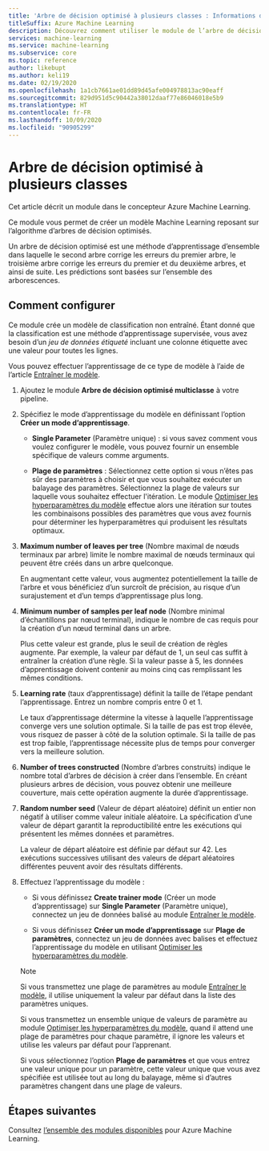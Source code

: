 ```yaml
---
title: 'Arbre de décision optimisé à plusieurs classes : Informations de référence sur les modules'
titleSuffix: Azure Machine Learning
description: Découvrez comment utiliser le module de l’arbre de décision optimisé multiclasse dans Azure Machine Learning pour créer un classifieur à l’aide de données étiquetées.
services: machine-learning
ms.service: machine-learning
ms.subservice: core
ms.topic: reference
author: likebupt
ms.author: keli19
ms.date: 02/19/2020
ms.openlocfilehash: 1a1cb7661ae01dd89d45afe004978813ac90eaff
ms.sourcegitcommit: 829d951d5c90442a38012daaf77e86046018e5b9
ms.translationtype: HT
ms.contentlocale: fr-FR
ms.lasthandoff: 10/09/2020
ms.locfileid: "90905299"
---
```

# <a name="multiclass-boosted-decision-tree"></a>Arbre de décision optimisé à plusieurs classes

Cet article décrit un module dans le concepteur Azure Machine Learning.

Ce module vous permet de créer un modèle Machine Learning reposant sur l’algorithme d’arbres de décision optimisés.

Un arbre de décision optimisé est une méthode d’apprentissage d’ensemble dans laquelle le second arbre corrige les erreurs du premier arbre, le troisième arbre corrige les erreurs du premier et du deuxième arbres, et ainsi de suite. Les prédictions sont basées sur l’ensemble des arborescences.

## <a name="how-to-configure"></a>Comment configurer 

Ce module crée un modèle de classification non entraîné. Étant donné que la classification est une méthode d’apprentissage supervisée, vous avez besoin d’un *jeu de données étiqueté* incluant une colonne étiquette avec une valeur pour toutes les lignes.

Vous pouvez effectuer l’apprentissage de ce type de modèle à l’aide de l’article [Entraîner le modèle](././train-model.md). 

1.  Ajoutez le module **Arbre de décision optimisé multiclasse** à votre pipeline.

1.  Spécifiez le mode d’apprentissage du modèle en définissant l’option **Créer un mode d’apprentissage**.

    + **Single Parameter** (Paramètre unique) : si vous savez comment vous voulez configurer le modèle, vous pouvez fournir un ensemble spécifique de valeurs comme arguments.
    
    + **Plage de paramètres** : Sélectionnez cette option si vous n’êtes pas sûr des paramètres à choisir et que vous souhaitez exécuter un balayage des paramètres. Sélectionnez la plage de valeurs sur laquelle vous souhaitez effectuer l'itération. Le module [Optimiser les hyperparamètres du modèle](tune-model-hyperparameters.md) effectue alors une itération sur toutes les combinaisons possibles des paramètres que vous avez fournis pour déterminer les hyperparamètres qui produisent les résultats optimaux.  

1. **Maximum number of leaves per tree** (Nombre maximal de nœuds terminaux par arbre) limite le nombre maximal de nœuds terminaux qui peuvent être créés dans un arbre quelconque.
    
    En augmentant cette valeur, vous augmentez potentiellement la taille de l’arbre et vous bénéficiez d’un surcroît de précision, au risque d’un surajustement et d’un temps d’apprentissage plus long.
  
1. **Minimum number of samples per leaf node** (Nombre minimal d’échantillons par nœud terminal), indique le nombre de cas requis pour la création d’un nœud terminal dans un arbre.  

    Plus cette valeur est grande, plus le seuil de création de règles augmente. Par exemple, la valeur par défaut de 1, un seul cas suffit à entraîner la création d’une règle. Si la valeur passe à 5, les données d’apprentissage doivent contenir au moins cinq cas remplissant les mêmes conditions.

1. **Learning rate** (taux d’apprentissage) définit la taille de l’étape pendant l’apprentissage. Entrez un nombre compris entre 0 et 1.

    Le taux d’apprentissage détermine la vitesse à laquelle l’apprentissage converge vers une solution optimale. Si la taille de pas est trop élevée, vous risquez de passer à côté de la solution optimale. Si la taille de pas est trop faible, l’apprentissage nécessite plus de temps pour converger vers la meilleure solution.

1. **Number of trees constructed** (Nombre d’arbres construits) indique le nombre total d’arbres de décision à créer dans l’ensemble. En créant plusieurs arbres de décision, vous pouvez obtenir une meilleure couverture, mais cette opération augmente la durée d’apprentissage.

1. **Random number seed** (Valeur de départ aléatoire) définit un entier non négatif à utiliser comme valeur initiale aléatoire. La spécification d’une valeur de départ garantit la reproductibilité entre les exécutions qui présentent les mêmes données et paramètres.  

    La valeur de départ aléatoire est définie par défaut sur 42. Les exécutions successives utilisant des valeurs de départ aléatoires différentes peuvent avoir des résultats différents.

1. Effectuez l’apprentissage du modèle :

    + Si vous définissez **Create trainer mode** (Créer un mode d’apprentissage) sur **Single Parameter** (Paramètre unique), connectez un jeu de données balisé au module [Entraîner le modèle](train-model.md).  
  
    + Si vous définissez **Créer un mode d’apprentissage** sur **Plage de paramètres**, connectez un jeu de données avec balises et effectuez l’apprentissage du modèle en utilisant [Optimiser les hyperparamètres du modèle](tune-model-hyperparameters.md).  
  
    > [!NOTE]
    > 
    > Si vous transmettez une plage de paramètres au module [Entraîner le modèle](train-model.md), il utilise uniquement la valeur par défaut dans la liste des paramètres uniques.  
    > 
    > Si vous transmettez un ensemble unique de valeurs de paramètre au module [Optimiser les hyperparamètres du modèle](tune-model-hyperparameters.md), quand il attend une plage de paramètres pour chaque paramètre, il ignore les valeurs et utilise les valeurs par défaut pour l’apprenant.  
    > 
    > Si vous sélectionnez l’option **Plage de paramètres** et que vous entrez une valeur unique pour un paramètre, cette valeur unique que vous avez spécifiée est utilisée tout au long du balayage, même si d’autres paramètres changent dans une plage de valeurs.

## <a name="next-steps"></a>Étapes suivantes

Consultez [l’ensemble des modules disponibles](module-reference.md) pour Azure Machine Learning. 
